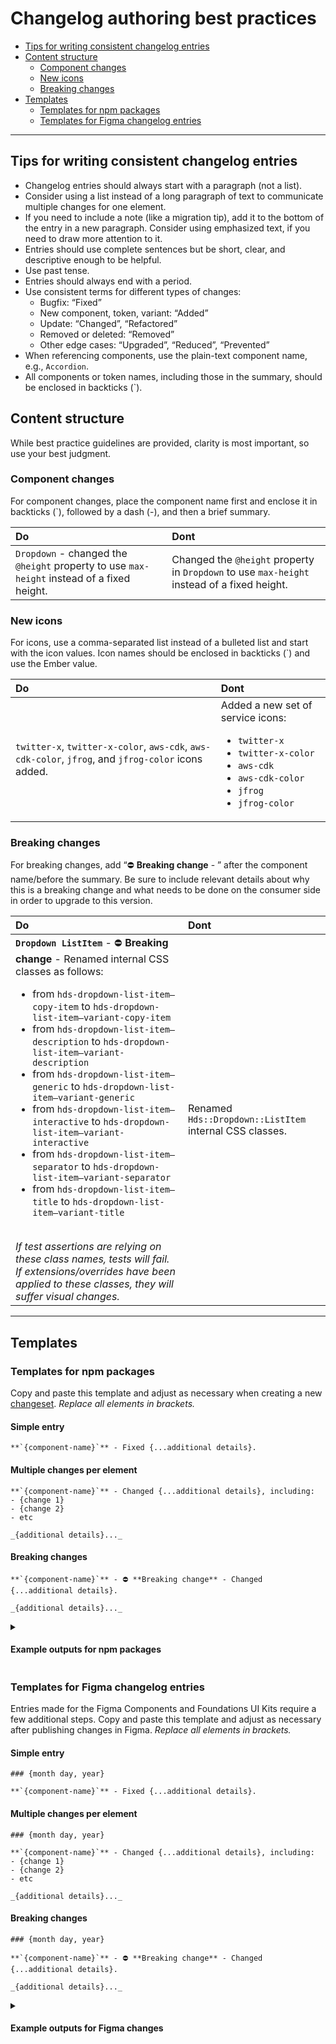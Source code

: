 # Changelog authoring best practices

- [Tips for writing consistent changelog entries](#tips-for-writing-consistent-changelog-entries)
- [Content structure](#content-structure)
  - [Component changes](#component-changes)
  - [New icons](#new-icons)
  - [Breaking changes](#breaking-changes)
- [Templates](#templates)
  - [Templates for npm packages](#templates-for-npm-packages)
  - [Templates for Figma changelog entries](#templates-for-figma-changelog-entries)

---

## Tips for writing consistent changelog entries

- Changelog entries should always start with a paragraph (not a list).
- Consider using a list instead of a long paragraph of text to communicate multiple changes for one element.
- If you need to include a note (like a migration tip), add it to the bottom of the entry in a new paragraph. Consider using emphasized text, if you need to draw more attention to it.
- Entries should use complete sentences but be short, clear, and descriptive enough to be helpful.
- Use past tense.
- Entries should always end with a period.
- Use consistent terms for different types of changes: 
  - Bugfix: “Fixed”
  - New component, token, variant: “Added”
  - Update: “Changed”, “Refactored”
  - Removed or deleted: “Removed”
  - Other edge cases: “Upgraded”, “Reduced”, “Prevented”
- When referencing components, use the plain-text component name, e.g., `Accordion`.
- All components or token names, including those in the summary, should be enclosed in backticks (`).

## Content structure

While best practice guidelines are provided, clarity is most important, so use your best judgment. 

### Component changes

For component changes, place the component name first and enclose it in backticks (`), followed by a dash (-), and then a brief summary.

| Do | Dont |
|:---|:-----|
| `Dropdown` - changed the `@height` property to use `max-height` instead of a fixed height.  | Changed the `@height` property in `Dropdown` to use `max-height` instead of a fixed height. |

### New icons

For icons, use a comma-separated list instead of a bulleted list and start with the icon values. Icon names should be enclosed in backticks (`) and use the Ember value.

| Do | Dont |
|:---|:-----|
| `twitter-x`, `twitter-x-color`, `aws-cdk`, `aws-cdk-color`, `jfrog`, and `jfrog-color` icons added. | Added a new set of service icons: <ul><li>`twitter-x`</li><li>`twitter-x-color`</li><li>`aws-cdk`</li><li>`aws-cdk-color`</li><li>`jfrog`</li><li>`jfrog-color`</li></ul> | 

### Breaking changes

For breaking changes, add “⛔️ **Breaking change** - ” after the component name/before the summary. Be sure to include relevant details about why this is a breaking change and what needs to be done on the consumer side in order to upgrade to this version.

| Do | Dont |
|:---|:-----|
| **`Dropdown ListItem`** - ⛔️ **Breaking change** - Renamed internal CSS classes as follows: <ul><li>from `hds-dropdown-list-item–copy-item` to `hds-dropdown-list-item–variant-copy-item`</li><li>from `hds-dropdown-list-item–description` to `hds-dropdown-list-item–variant-description`</li><li>from `hds-dropdown-list-item–generic` to `hds-dropdown-list-item–variant-generic`</li><li>from `hds-dropdown-list-item–interactive` to `hds-dropdown-list-item–variant-interactive`</li><li>from `hds-dropdown-list-item–separator` to `hds-dropdown-list-item–variant-separator`</li><li>from `hds-dropdown-list-item–title` to `hds-dropdown-list-item–variant-title`</li></ul><br/>_If test assertions are relying on these class names, tests will fail. If extensions/overrides have been applied to these classes, they will suffer visual changes._ | Renamed `Hds::Dropdown::ListItem` internal CSS classes. |

---

## Templates

### Templates for npm packages

Copy and paste this template and adjust as necessary when creating a new [changeset](https://github.com/hashicorp/design-system#changesets). _Replace all elements in brackets._

#### Simple entry
```
**`{component-name}`** - Fixed {...additional details}.
```

#### Multiple changes per element
```
**`{component-name}`** - Changed {...additional details}, including:
- {change 1}
- {change 2}
- etc

_{additional details}..._
```

#### Breaking changes
```
**`{component-name}`** - ⛔️ **Breaking change** - Changed {...additional details}.

_{additional details}..._
```

<details>
  <summary><h4>Example outputs for npm packages</h4></summary>
  <i>These examples are just outputs of the details provided as a part of the changeset. They do not include the PR links or contributors, which are added automatically.</i>
  <br/><br/>
  
  **`TooltipButton`** - Added `text-align: inherit` to the “button” element.
  
  **`Dropdown`** - Fixed a few accessibility failures, including:
  - Added `aria-hidden` to the separator,
  - Added `role=“none”` to the checkbox `<li>`.
    
  **`Table`** - Changed `height` to `min-height` for the table head cells and updated the cells' internal padding to align with the design specs in Figma.
  
  **`Sidenav Link`** - Fixed an issue resulting in an empty node.
  - This will lead to a minimal visual impact on some edge cases of `Alert` and `Toast` (multiple description items) and `Sidenav` (text and generic content).
  
  **`Standalone Link`** - Increased the space between the actions to 16px and reduced the size of the icon in the small variant to 12px.
  **`Modal`** and **`Flyout`** - Fixed the scroll management resulting in stray `style` attribute on the `<body>` element.
  Updated the CSS of multiple components to use flex `gap`.
  Upgraded Ember.js to the latest stable release 4.12, including upgrades to:
  - `ember-auto-import` from `2.6.0` to `2.6.3`
  - `ember-cli-htmlbars` from `6.1.0` to `6.2.0`
  
  Upgraded the following dependencies:
  - `ember-focus-trap` from `1.0.1` to `1.0.2`
  - `ember-keyboard` from `8.1.0` to `8.2.0`
  - `ember-truth-helpers` from `3.0.0` to `3.1.1`
  - `sass` from `1.58.3` to `1.62.1`
  
  Shifted our support version of Node.js from `12.* || 14.* || >= 16` to `14.* || 16.* || >= 18`
</details>


### Templates for Figma changelog entries

Entries made for the Figma Components and Foundations UI Kits require a few additional steps. Copy and paste this template and adjust as necessary after publishing changes in Figma. _Replace all elements in brackets._

#### Simple entry
```
### {month day, year}

**`{component-name}`** - Fixed {...additional details}.
```

#### Multiple changes per element
```
### {month day, year}

**`{component-name}`** - Changed {...additional details}, including:
- {change 1}
- {change 2}
- etc

_{additional details}..._
```

#### Breaking changes
```
### {month day, year}

**`{component-name}`** - ⛔️ **Breaking change** - Changed {...additional details}.

_{additional details}..._
```

<details>
  <summary><h4>Example outputs for Figma changes</h4></summary>

  <h3>September 15, 2023</h3>

  **`SegmentedGroup`** - Updated the following:
  - Fixed a bug that created an “inception” style loop of the inheritance between the published component library and the local components.
  - Added more straightforward support for the focus state of the Select component when nested within a SegmentedGroup.
  
  **`Select`** - Updated the focus state to bring consistency in how the `Select` and the other form controls account for this interactive state.
  
  **`Dropdown`** - ⛔️ **Breaking change** - Refactored the component to utilize new Figma functionality and added the following new features:
  - Added ListItem variants: Checkmark, Checkbox, Radio.
  - Updated positioning options from Left and Right to Top left, Top right, Bottom left, Bottom right.
  - Improved accessibility on ToggleIcon by adding a border to indicate interactivity better.
  - Added small variants of the ToggleButton and ToggleIcon.
  - Added a Header and Footer to the List.
  - Added the ability to set a fixed height on the List resulting in the use of a scrollbar for longer lists.
</details>
